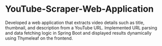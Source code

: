 # YouTube-Scraper-Web-Application
Developed a web application that extracts video details such as title, thumbnail, and description from a YouTube URL. Implemented URL parsing and data fetching logic in Spring Boot and displayed results dynamically using Thymeleaf on the frontend.
